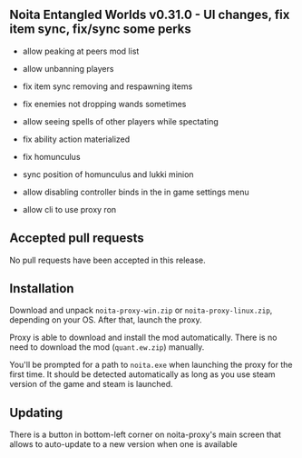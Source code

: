 ## Noita Entangled Worlds v0.31.0 - UI changes, fix item sync, fix/sync some perks

- allow peaking at peers mod list

- allow unbanning players

- fix item sync removing and respawning items

- fix enemies not dropping wands sometimes

- allow seeing spells of other players while spectating

- fix ability action materialized

- fix homunculus

- sync position of homunculus and lukki minion

- allow disabling controller binds in the in game settings menu

- allow cli to use proxy ron

## Accepted pull requests


No pull requests have been accepted in this release.

## Installation


Download and unpack `noita-proxy-win.zip` or `noita-proxy-linux.zip`, depending on your OS. After that, launch the proxy.


Proxy is able to download and install the mod automatically. There is no need to download the mod (`quant.ew.zip`) manually.


You'll be prompted for a path to `noita.exe` when launching the proxy for the first time.
It should be detected automatically as long as you use steam version of the game and steam is launched.
        

## Updating


There is a button in bottom-left corner on noita-proxy's main screen that allows to auto-update to a new version when one is available

